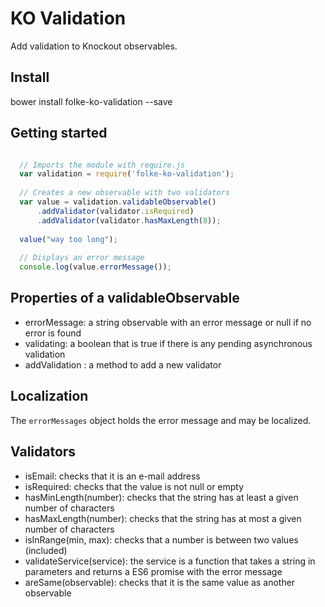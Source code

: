 # KO Validation

Add validation to Knockout observables. 

## Install

  bower install folke-ko-validation --save
  
## Getting started
  
```javascript

  // Imports the module with require.js
  var validation = require('folke-ko-validation');
  
  // Creates a new observable with two validators
  var value = validation.validableObservable()
      .addValidator(validator.isRequired)
      .addValidator(validator.hasMaxLength(8));
  
  value("way too long");
  
  // Displays an error message
  console.log(value.errorMessage());
```

## Properties of a validableObservable

* errorMessage: a string observable with an error message or null if no error is found
* validating: a boolean that is true if there is any pending asynchronous validation
* addValidation : a method to add a new validator

## Localization

The `errorMessages` object holds the error message and may be localized.

## Validators

* isEmail: checks that it is an e-mail address
* isRequired: checks that the value is not null or empty
* hasMinLength(number): checks that the string has at least a given number of characters
* hasMaxLength(number): checks that the string has at most a given number of characters
* isInRange(min, max): checks that a number is between two values (included)
* validateService(service): the service is a function that takes a string in parameters and returns a ES6 promise with the error message
* areSame(observable): checks that it is the same value as another observable
